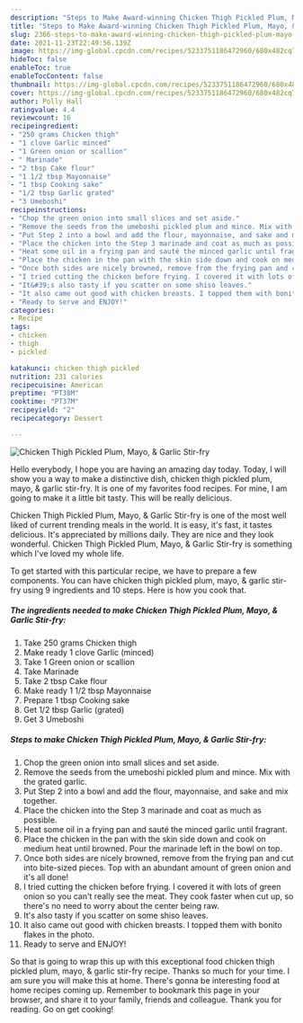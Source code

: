 ```yaml
---
description: "Steps to Make Award-winning Chicken Thigh Pickled Plum, Mayo, &amp;amp; Garlic Stir-fry"
title: "Steps to Make Award-winning Chicken Thigh Pickled Plum, Mayo, &amp;amp; Garlic Stir-fry"
slug: 2366-steps-to-make-award-winning-chicken-thigh-pickled-plum-mayo-and-amp-garlic-stir-fry
date: 2021-11-23T22:49:56.139Z
image: https://img-global.cpcdn.com/recipes/5233751186472960/680x482cq70/chicken-thigh-pickled-plum-mayo-garlic-stir-fry-recipe-main-photo.jpg
hideToc: false
enableToc: true
enableTocContent: false
thumbnail: https://img-global.cpcdn.com/recipes/5233751186472960/680x482cq70/chicken-thigh-pickled-plum-mayo-garlic-stir-fry-recipe-main-photo.jpg
cover: https://img-global.cpcdn.com/recipes/5233751186472960/680x482cq70/chicken-thigh-pickled-plum-mayo-garlic-stir-fry-recipe-main-photo.jpg
author: Polly Hall
ratingvalue: 4.4
reviewcount: 16
recipeingredient:
- "250 grams Chicken thigh"
- "1 clove Garlic minced"
- "1 Green onion or scallion"
- " Marinade"
- "2 tbsp Cake flour"
- "1 1/2 tbsp Mayonnaise"
- "1 tbsp Cooking sake"
- "1/2 tbsp Garlic grated"
- "3 Umeboshi"
recipeinstructions:
- "Chop the green onion into small slices and set aside."
- "Remove the seeds from the umeboshi pickled plum and mince. Mix with the grated garlic."
- "Put Step 2 into a bowl and add the flour, mayonnaise, and sake and mix together."
- "Place the chicken into the Step 3 marinade and coat as much as possible."
- "Heat some oil in a frying pan and sauté the minced garlic until fragrant."
- "Place the chicken in the pan with the skin side down and cook on medium heat until browned. Pour the marinade left in the bowl on top."
- "Once both sides are nicely browned, remove from the frying pan and cut into bite-sized pieces. Top with an abundant amount of green onion and it&#39;s all done!"
- "I tried cutting the chicken before frying. I covered it with lots of green onion so you can&#39;t really see the meat. They cook faster when cut up, so there&#39;s no need to worry about the center being raw."
- "It&#39;s also tasty if you scatter on some shiso leaves."
- "It also came out good with chicken breasts. I topped them with bonito flakes in the photo."
- "Ready to serve and ENJOY!"
categories:
- Recipe
tags:
- chicken
- thigh
- pickled

katakunci: chicken thigh pickled 
nutrition: 231 calories
recipecuisine: American
preptime: "PT38M"
cooktime: "PT37M"
recipeyield: "2"
recipecategory: Dessert

---
```



![Chicken Thigh Pickled Plum, Mayo, &amp; Garlic Stir-fry](https://img-global.cpcdn.com/recipes/5233751186472960/680x482cq70/chicken-thigh-pickled-plum-mayo-garlic-stir-fry-recipe-main-photo.jpg)

Hello everybody, I hope you are having an amazing day today. Today, I will show you a way to make a distinctive dish, chicken thigh pickled plum, mayo, &amp; garlic stir-fry. It is one of my favorites food recipes. For mine, I am going to make it a little bit tasty. This will be really delicious.

Chicken Thigh Pickled Plum, Mayo, &amp; Garlic Stir-fry is one of the most well liked of current trending meals in the world. It is easy, it's fast, it tastes delicious. It's appreciated by millions daily. They are nice and they look wonderful. Chicken Thigh Pickled Plum, Mayo, &amp; Garlic Stir-fry is something which I've loved my whole life.




To get started with this particular recipe, we have to prepare a few components. You can have chicken thigh pickled plum, mayo, &amp; garlic stir-fry using 9 ingredients and 10 steps. Here is how you cook that.

<!--inarticleads1-->

##### The ingredients needed to make Chicken Thigh Pickled Plum, Mayo, &amp; Garlic Stir-fry:

1. Take 250 grams Chicken thigh
1. Make ready 1 clove Garlic (minced)
1. Take 1 Green onion or scallion
1. Take  Marinade
1. Take 2 tbsp Cake flour
1. Make ready 1 1/2 tbsp Mayonnaise
1. Prepare 1 tbsp Cooking sake
1. Get 1/2 tbsp Garlic (grated)
1. Get 3 Umeboshi




<!--inarticleads2-->

##### Steps to make Chicken Thigh Pickled Plum, Mayo, &amp; Garlic Stir-fry:

1. Chop the green onion into small slices and set aside.
1. Remove the seeds from the umeboshi pickled plum and mince. Mix with the grated garlic.
1. Put Step 2 into a bowl and add the flour, mayonnaise, and sake and mix together.
1. Place the chicken into the Step 3 marinade and coat as much as possible.
1. Heat some oil in a frying pan and sauté the minced garlic until fragrant.
1. Place the chicken in the pan with the skin side down and cook on medium heat until browned. Pour the marinade left in the bowl on top.
1. Once both sides are nicely browned, remove from the frying pan and cut into bite-sized pieces. Top with an abundant amount of green onion and it&#39;s all done!
1. I tried cutting the chicken before frying. I covered it with lots of green onion so you can&#39;t really see the meat. They cook faster when cut up, so there&#39;s no need to worry about the center being raw.
1. It&#39;s also tasty if you scatter on some shiso leaves.
1. It also came out good with chicken breasts. I topped them with bonito flakes in the photo.
1. Ready to serve and ENJOY!



So that is going to wrap this up with this exceptional food chicken thigh pickled plum, mayo, &amp; garlic stir-fry recipe. Thanks so much for your time. I am sure you will make this at home. There's gonna be interesting food at home recipes coming up. Remember to bookmark this page in your browser, and share it to your family, friends and colleague. Thank you for reading. Go on get cooking!
